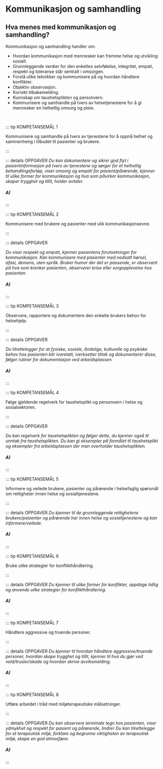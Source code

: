 # Kommunikasjon og samhandling

## Hva menes med kommunikasjon og samhandling?

Kommunikasjon og samhandling handler om:
- Hvordan kommunikasjon med mennesker kan fremme helse og utvikling sosialt.
- Grunnleggende verdier for den enkeltes selvfølelse, integritet, empati, respekt og toleranse står sentralt i omsorgen.
- Forstå ulike teknikker og kommunisere på og hvordan håndtere konflikter.
- Objektiv observasjon.
- Korrekt tilbakemelding.
- Kunnskap om taushetsplikten og personvern.
- Kommunisere og samhandle på tvers av helsetjenestene for å gi mennesker en helhetlig omsorg og pleie.

<br>

::: tip KOMPETANSEMÅL 1

Kommunisere og samhandle på tvers av tjenestene for å oppnå helhet og sammenheng i tilbudet til pasienter og brukere.

:::

::: details OPPGAVER
*Du kan dokumentere og sikrer god flyt i pasientinformasjon på tvers av tjenestene og sørger for et helhetlig behandlingsforløp, viser omsorg og empati for pasient/pårørende, kjenner til ulike former for kommunikasjon og hva som påvirker kommunikasjon, skaper trygghet og tillit, holder avtaler.*

##### A)

:::


::: tip KOMPETANSEMÅL 2

Kommunisere med brukere og pasienter med ulik kommunikasjonsevne.

:::

::: details OPPGAVER

*Du viser respekt og empati, kjenner pasientens forutsetninger for kommunikasjon. Kan kommunisere med pasienter med nedsatt hørsel, afasi, demens, uten språk. Bruker humor der det er passende, er observant på hva som krenker pasienten, observerer krise eller sorgopplevelse hos pasienten.*

##### A)

:::


::: tip KOMPETANSEMÅL 3

Observere, rapportere og dokumentere den enkelte brukers behov for helsehjelp.

:::

::: details OPPGAVER

*Du tilrettelegger for at fysiske, sosiale, åndelige, kulturelle og psykiske behov hos pasienten blir ivaretatt, iverksetter tiltak og dokumenterer disse, følger rutiner for dokumentasjon ved arbeidsplassen.*

##### A)

:::


::: tip KOMPETANSEMÅL 4

Følge gjeldende regelverk for taushetsplikt og personvern i helse og sosialsektoren.

:::

::: details OPPGAVER

*Du kan regelverk for taushetsplikten og følger dette, du kjenner også til unntak fra taushetsplikten. Du kan gi eksempler på formålet til taushetsplikt og eksempler fra arbeidsplassen der man overholder taushetsplikten.*

##### A)

:::


::: tip KOMPETANSEMÅL 5

Informere og veilede brukere, pasienter og pårørende i helsefaglig spørsmål om rettigheter innen helse og sosialtjenestene.

:::

::: details OPPGAVER
*Du kjenner til de grunnleggende rettighetene brukere/pasienter og pårørende har innen helse og sosialtjenestene og kan informere/veilede.*

##### A)

:::


::: tip KOMPETANSEMÅL 6

Bruke ulike strategier for konflikthåndtering.

:::

::: details OPPGAVER
*Du kjenner til ulike former for konflikter, oppdage tidlig og anvende ulike strategier for konflikthåndtering.*

##### A)

:::


::: tip KOMPETANSEMÅL 7

Håndtere aggressive og truende personer.

:::

::: details OPPGAVER
*Du kjenner til hvordan håndtere aggressive/truende personer, hvordan skape trygghet og tillit, kjenner til hva du gjør ved vold/trusler/skade og hvordan skrive avviksmelding.*

##### A)

:::


::: tip KOMPETANSEMÅL 8

Utføre arbeidet i tråd med miljøterapeutiske målsetninger.

:::

::: details OPPGAVER
*Du kan observere terminale tegn hos pasienten, viser ydmykhet og respekt for pasient og pårørende, lindrer Du kan tilrettelegge for et terapeutisk miljø, forklare og begrunne viktigheten av terapeutisk miljø, skape en god atmosfære.*

##### A)

:::



